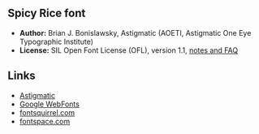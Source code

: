 ## Spicy Rice font

- **Author:** Brian J. Bonislawsky, Astigmatic (AOETI, Astigmatic One Eye Typographic Institute)
- **License:** SIL Open Font License (OFL), version 1.1, [notes and FAQ](https://scripts.sil.org/OFL)

## Links

- [Astigmatic](http://www.astigmatic.com/)
- [Google WebFonts](https://www.google.com/webfonts/specimen/Spicy+Rice)
- [fontsquirrel.com](https://www.fontsquirrel.com/fonts/spicy-rice)
- [fontspace.com](https://www.fontspace.com/astigmatic-one-eye-typographic-institute/spicy-rice)
